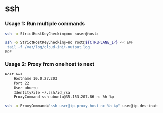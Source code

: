 # ssh 

### Usage 1: Run multiple commands

```bash
ssh -o StrictHostKeyChecking=no <user@host>
```

```bash
ssh -o StrictHostKeyChecking=no root@${CTRLPLANE_IP} << EOF
 tail -f /var/log/cloud-init-output.log
EOF
```

### Usage 2: Proxy from one host to next

```bash
Host aws
    Hostname 10.0.27.203
    Port 22
    User ubuntu
    IdentityFile ~/.ssh/id_rsa
    ProxyCommand ssh ubuntu@35.153.207.86 nc %h %p
```

```bash
ssh -o ProxyCommand="ssh user@ip-proxy-host nc %h %p" user@ip-destination-host
```
